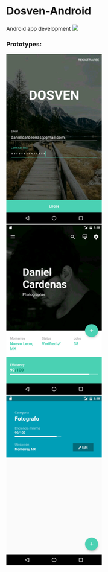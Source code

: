 # Dosven-Android
Android app development
<img src="http://i.imgur.com/H4Lofwq.png"/>

### Prototypes:
<img src="https://github.com/danielcardeenas/Dosven-Android/blob/master/screens/Screenshot_20160510-175729.png?raw=true" height="450" />
<img src="https://github.com/danielcardeenas/Dosven-Android/blob/master/screens/Screenshot_20160510-175809.png?raw=true" height="450" />
<img src="https://github.com/danielcardeenas/Dosven-Android/blob/master/screens/Screenshot_20160510-175842.png?raw=true" height="450" />
